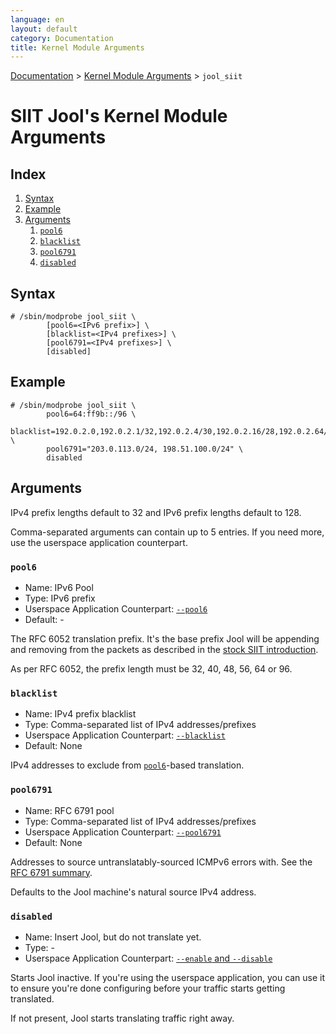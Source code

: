 ```yaml
---
language: en
layout: default
category: Documentation
title: Kernel Module Arguments
---
```


[Documentation](documentation.html) > [Kernel Module Arguments](documentation.html#kernel-module-arguments) > `jool_siit`

# SIIT Jool's Kernel Module Arguments

## Index

1. [Syntax](#syntax)
2. [Example](#example)
3. [Arguments](#arguments)
	1. [`pool6`](#pool6)
	2. [`blacklist`](#blacklist)
	3. [`pool6791`](#pool6791)
	4. [`disabled`](#disabled)

## Syntax

	# /sbin/modprobe jool_siit \
			[pool6=<IPv6 prefix>] \
			[blacklist=<IPv4 prefixes>] \
			[pool6791=<IPv4 prefixes>] \
			[disabled]

## Example

	# /sbin/modprobe jool_siit \
			pool6=64:ff9b::/96 \
			blacklist=192.0.2.0,192.0.2.1/32,192.0.2.4/30,192.0.2.16/28,192.0.2.64/26 \
			pool6791="203.0.113.0/24, 198.51.100.0/24" \
			disabled

## Arguments

IPv4 prefix lengths default to 32 and IPv6 prefix lengths default to 128.

Comma-separated arguments can contain up to 5 entries. If you need more, use the userspace application counterpart.

### `pool6`

- Name: IPv6 Pool
- Type: IPv6 prefix
- Userspace Application Counterpart: [`--pool6`](usr-flags-pool6.html)
- Default: -

The RFC 6052 translation prefix. It's the base prefix Jool will be appending and removing from the packets as described in the [stock SIIT introduction](intro-xlat.html#siit-traditional).

As per RFC 6052, the prefix length must be 32, 40, 48, 56, 64 or 96.

### `blacklist`

- Name: IPv4 prefix blacklist
- Type: Comma-separated list of IPv4 addresses/prefixes
- Userspace Application Counterpart: [`--blacklist`](usr-flags-blacklist.html)
- Default: None

IPv4 addresses to exclude from [`pool6`](#pool6)-based translation.

### `pool6791`

- Name: RFC 6791 pool
- Type: Comma-separated list of IPv4 addresses/prefixes
- Userspace Application Counterpart: [`--pool6791`](usr-flags-pool6791.html)
- Default: None

Addresses to source untranslatably-sourced ICMPv6 errors with. See the [RFC 6791 summary](rfc6791.html).

Defaults to the Jool machine's natural source IPv4 address.

### `disabled`

- Name: Insert Jool, but do not translate yet.
- Type: -
- Userspace Application Counterpart: [`--enable` and `--disable`](usr-flags-global.html#enable---disable)

Starts Jool inactive. If you're using the userspace application, you can use it to ensure you're done configuring before your traffic starts getting translated.

If not present, Jool starts translating traffic right away.

